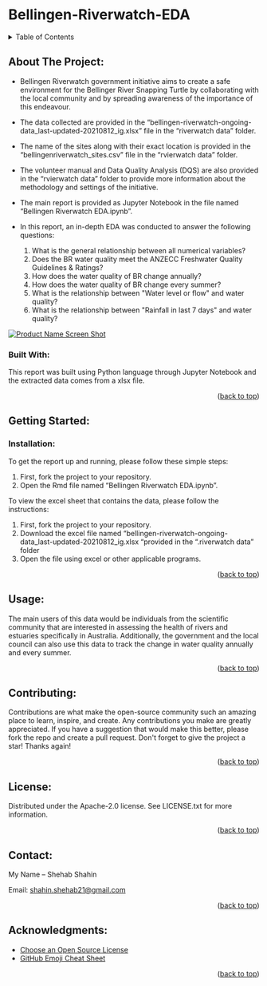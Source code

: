 # Bellingen-Riverwatch-EDA

<!-- TABLE OF CONTENTS -->
<details>
  <summary>Table of Contents</summary>
  <ol>
    <li>
      <a href="#about-the-project">About The Project</a>
      <ul>
        <li><a href="#built-with">Built With</a></li>
      </ul>
    </li>
    <li>
      <a href="#getting-started">Getting Started</a>
      <ul>
        <li><a href="#installation">Installation</a></li>
      </ul>
    </li>
    <li><a href="#usage">Usage</a></li>
    <li><a href="#contributing">Contributing</a></li>
    <li><a href="#license">License</a></li>
    <li><a href="#contact">Contact</a></li>
    <li><a href="#acknowledgments">Acknowledgments</a></li>
  </ol>
</details>



<!-- ABOUT THE PROJECT -->
## About The Project:
*	Bellingen Riverwatch government initiative aims to create a safe environment for the Bellinger River Snapping Turtle by collaborating with the local community and by spreading awareness of the importance of this endeavour. 
*	The data collected are provided in the “bellingen-riverwatch-ongoing-data_last-updated-20210812_ig.xlsx” file in the “riverwatch data” folder. 
*	The name of the sites along with their exact location is provided in the “bellingenriverwatch_sites.csv” file in the “rvierwatch data” folder. 
*	The volunteer manual and Data Quality Analysis (DQS) are also provided in the “rvierwatch data” folder to provide more information about the methodology and settings of the initiative.
*	The main report is provided as Jupyter Notebook in the file named “Bellingen Riverwatch EDA.ipynb”.

* In this report, an in-depth EDA was conducted to answer the following questions: 
  1.	What is the general relationship between all numerical variables?
  2.	Does the BR water quality meet the ANZECC Freshwater Quality Guidelines & Ratings?
  3.	How does the water quality of BR change annually?
  4.	How does the water quality of BR change every summer?
  5.	What is the relationship between "Water level or flow" and water quality?
  6.	What is the relationship between "Rainfall in last 7 days" and water quality?


[![Product Name Screen
Shot][product-screenshot]](https://example.com)

### Built With:
This report was built using Python language through Jupyter Notebook and the extracted data comes from a xlsx file.

<p align="right">(<a href="#top">back to top</a>)</p>

<!-- GETTING STARTED -->
## Getting Started:

### Installation:
To get the report up and running, please follow these simple steps:
1. 	First, fork the project to your repository.
2.	Open the Rmd file named “Bellingen Riverwatch EDA.ipynb”. 

To view the excel sheet that contains the data, please follow the instructions:
1.	First, fork the project to your repository.
2.	Download the excel file named “bellingen-riverwatch-ongoing-data_last-updated-20210812_ig.xlsx “provided in the “.riverwatch data” folder 
3.	Open the file using excel or other applicable programs. 
 

<p align="right">(<a href="#top">back to top</a>)</p>


<!-- USAGE EXAMPLES -->
## Usage:
The main users of this data would be individuals from the scientific community that are interested in assessing the health of rivers and estuaries specifically in Australia. Additionally, the government and the local council can also use this data to track the change in water quality annually and every summer. 

<p align="right">(<a href="#top">back to top</a>)</p>


<!-- CONTRIBUTING -->
## Contributing:
Contributions are what make the open-source community such an amazing place to learn, inspire, and create. Any contributions you make are greatly appreciated.
If you have a suggestion that would make this better, please fork the repo and create a pull request. Don't forget to give the project a star! Thanks again!

<p align="right">(<a href="#top">back to top</a>)</p>

<!-- LICENSE -->
## License:
Distributed under the Apache-2.0 license. See LICENSE.txt for more information.

<p align="right">(<a href="#top">back to top</a>)</p>


<!-- CONTACT -->
## Contact:
My Name – Shehab Shahin

Email: [shahin.shehab21@gmail.com](shahin.shehab21@gmail.com)

<p align="right">(<a href="#top">back to top</a>)</p>

<!-- ACKNOWLEDGMENTS -->
## Acknowledgments:

* [Choose an Open Source License](https://choosealicense.com)
* [GitHub Emoji Cheat Sheet](https://www.webpagefx.com/tools/emoji-cheat-sheet)

<p align="right">(<a href="#top">back to top</a>)</p>

<!-- MARKDOWN LINKS & IMAGES -->
[product-screenshot]: images/screenshot.png

